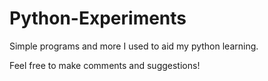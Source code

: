 # Python-Experiments

Simple programs and more I used to aid my python learning.

Feel free to make comments and suggestions!
